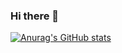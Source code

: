 ### Hi there 👋

[![Anurag's GitHub stats](https://github-readme-stats.vercel.app/api?username=shaquillehinds&count_private=true&show_icons=true&theme=gotham)](https://github.com/anuraghazra/github-readme-stats)

<!--
**shaquillehinds/shaquillehinds** is a ✨ _special_ ✨ repository because its `README.md` (this file) appears on your GitHub profile.

Here are some ideas to get you started:

- 🔭 I’m currently working on ...
- 🌱 I’m currently learning ...
- 👯 I’m looking to collaborate on ...
- 🤔 I’m looking for help with ...
- 💬 Ask me about ...
- 📫 How to reach me: ...
- 😄 Pronouns: ...
- ⚡ Fun fact: ...
-->
